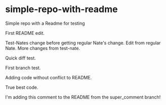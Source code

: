 # simple-repo-with-readme
Simple repo with a Readme for testing

First README edit.

Test-Nates change before getting regular Nate's change.
Edit from regular Nate.
More changes from test-nate.



Quick diff test.

First branch test.

Adding code without conflict to README.

True best code.

I'm adding this comment to the README from the super_comment branch!